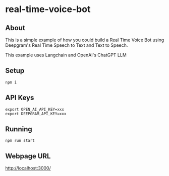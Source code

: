 # real-time-voice-bot

## About

This is a simple example of how you could build a Real Time Voice Bot using Deepgram's Real Time Speech to Text and Text to Speech.

This example uses Langchain and OpenAI's ChatGPT LLM

## Setup

```
npm i
```

## API Keys

```
export OPEN_AI_API_KEY=xxx
export DEEPGRAM_API_KEY=xxx
```

## Running 

```
npm run start
```

## Webpage URL

[http://localhost:3000/](http://localhost:3000/)
